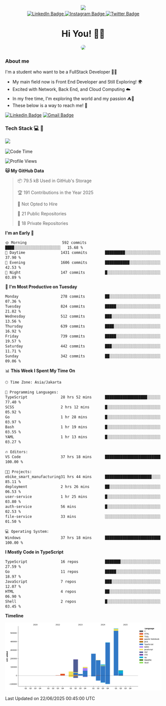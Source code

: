 <div>
  <div id="header" align="center">
      <img src="https://media.giphy.com/media/nFLW7PNGgN3lI68rdv/giphy.gif" width="100"/>
      <div id="badges" style="margin-bottom:20px">
        <a href="https://www.linkedin.com/in/daffaputranarendra/">
          <img src="https://img.shields.io/badge/LinkedIn-blue?style=for-the-badge&logo=linkedin&logoColor=white" alt="LinkedIn Badge"/>
        </a>
        <a href="https://www.instagram.com/daffadon_/">
          <img src="https://img.shields.io/badge/Instagram-E4405F?style=for-the-badge&logo=instagram&logoColor=white" alt="Instagram Badge"/>
        </a>
        <a href="https://twitter.com/daffadon_">
          <img src="https://img.shields.io/badge/Twitter-blue?style=for-the-badge&logo=twitter&logoColor=white" alt="Twitter Badge"/>
        </a>
      </div>
    <h1>Hi You! 🙌🙌</h1>
    <img src="https://media.giphy.com/media/rJsMvyk7AHHiW9qKLM/giphy.gif" height=200 style="border-radius:10px" />
  </div>
</div>

### About me

I'm a student who want to be a FullStack Developer 🧑‍💻

- My main field now is Front End Developer and Still Exploring! 🌍
- Excited with Network, Back End, and Cloud Computing ☁️
- In my free time, I'm exploring the world and my passion ⛺🍵
- These below is a way to reach me! 🏃

[![Linkedin Badge](https://skillicons.dev/icons?i=linkedin)](https://www.linkedin.com/in/daffaputranarendra/)
[![Gmail Badge](https://skillicons.dev/icons?i=gmail)](https://mail.google.com/mail/?view=cm&fs=1&to=daffaputranarendra9@gmail.com)

### Tech Stack 💻 📘

<img src="https://skillicons.dev/icons?i=java,html,css,javascript,typescript,golang,react,next,express,vite,tailwind,mui,prisma,mongodb,mysql,firebase,jest,git,jenkins,docker,kubernetes,github,postman,prometheus,grafana,gcp,vscode,arch,&perline=9"/>

<!--START_SECTION:waka-->
![Code Time](http://img.shields.io/badge/Code%20Time-61%20hrs%2016%20mins-blue)

![Profile Views](http://img.shields.io/badge/Profile%20Views-0-blue)

**🐱 My GitHub Data** 

> 📦 79.5 kB Used in GitHub's Storage 
 > 
> 🏆 191 Contributions in the Year 2025
 > 
> 🚫 Not Opted to Hire
 > 
> 📜 21 Public Repositories 
 > 
> 🔑 18 Private Repositories 
 > 
**I'm an Early 🐤** 

```text
🌞 Morning                592 commits         ████░░░░░░░░░░░░░░░░░░░░░   15.68 % 
🌆 Daytime                1431 commits        █████████░░░░░░░░░░░░░░░░   37.90 % 
🌃 Evening                1606 commits        ███████████░░░░░░░░░░░░░░   42.53 % 
🌙 Night                  147 commits         █░░░░░░░░░░░░░░░░░░░░░░░░   03.89 % 
```
📅 **I'm Most Productive on Tuesday** 

```text
Monday                   278 commits         ██░░░░░░░░░░░░░░░░░░░░░░░   07.36 % 
Tuesday                  824 commits         █████░░░░░░░░░░░░░░░░░░░░   21.82 % 
Wednesday                512 commits         ███░░░░░░░░░░░░░░░░░░░░░░   13.56 % 
Thursday                 639 commits         ████░░░░░░░░░░░░░░░░░░░░░   16.92 % 
Friday                   739 commits         █████░░░░░░░░░░░░░░░░░░░░   19.57 % 
Saturday                 442 commits         ███░░░░░░░░░░░░░░░░░░░░░░   11.71 % 
Sunday                   342 commits         ██░░░░░░░░░░░░░░░░░░░░░░░   09.06 % 
```


📊 **This Week I Spent My Time On** 

```text
🕑︎ Time Zone: Asia/Jakarta

💬 Programming Languages: 
TypeScript               28 hrs 52 mins      ███████████████████░░░░░░   77.40 % 
SCSS                     2 hrs 12 mins       █░░░░░░░░░░░░░░░░░░░░░░░░   05.92 % 
Go                       1 hr 28 mins        █░░░░░░░░░░░░░░░░░░░░░░░░   03.97 % 
Bash                     1 hr 19 mins        █░░░░░░░░░░░░░░░░░░░░░░░░   03.55 % 
YAML                     1 hr 13 mins        █░░░░░░░░░░░░░░░░░░░░░░░░   03.27 % 

🔥 Editors: 
VS Code                  37 hrs 18 mins      █████████████████████████   100.00 % 

🐱‍💻 Projects: 
ebike_smart_manufacturing31 hrs 44 mins      █████████████████████░░░░   85.11 % 
deployment               2 hrs 26 mins       ██░░░░░░░░░░░░░░░░░░░░░░░   06.53 % 
user-service             1 hr 25 mins        █░░░░░░░░░░░░░░░░░░░░░░░░   03.80 % 
auth-service             56 mins             █░░░░░░░░░░░░░░░░░░░░░░░░   02.53 % 
file-service             33 mins             ░░░░░░░░░░░░░░░░░░░░░░░░░   01.50 % 

💻 Operating System: 
Windows                  37 hrs 18 mins      █████████████████████████   100.00 % 
```

**I Mostly Code in TypeScript** 

```text
TypeScript               16 repos            ███████░░░░░░░░░░░░░░░░░░   27.59 % 
Go                       11 repos            █████░░░░░░░░░░░░░░░░░░░░   18.97 % 
JavaScript               7 repos             ███░░░░░░░░░░░░░░░░░░░░░░   12.07 % 
HTML                     4 repos             ██░░░░░░░░░░░░░░░░░░░░░░░   06.90 % 
Shell                    2 repos             █░░░░░░░░░░░░░░░░░░░░░░░░   03.45 % 
```



**Timeline**

![Lines of Code chart](https://raw.githubusercontent.com/Daffadon/Daffadon/main/assets/bar_graph.png)


 Last Updated on 22/06/2025 00:45:00 UTC
<!--END_SECTION:waka-->
